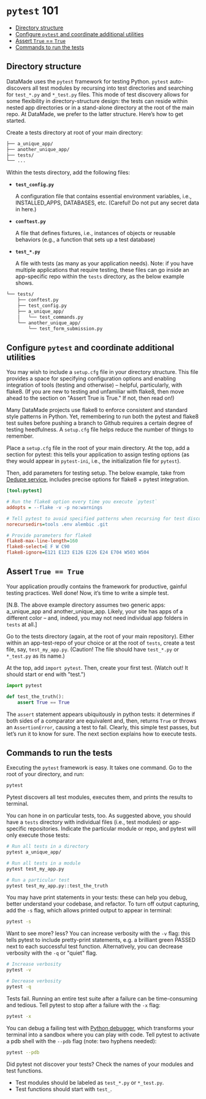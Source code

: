 # `pytest` 101

* [Directory structure](#directory-structure)
* [Configure `pytest` and coordinate additional utilities](#configure-pytest-and-coordinate-additional-utilities)
* [Assert `True` == `True`](#assert-true--true)
* [Commands to run the tests](#commands-to-run-the-tests)

## Directory structure

DataMade uses the `pytest` framework for testing Python. `pytest` auto-discovers all test modules by recursing into test directories and searching for `test_*.py` and `*_test.py` files. This mode of test discovery allows for some flexibility in directory-structure design: the tests can reside within nested app directories or in a stand-alone directory at the root of the main repo. At DataMade, we prefer to the latter structure. Here’s how to get started.

Create a tests directory at root of your main directory:

```bash
├── a_unique_app/
├── another_unique_app/
├── tests/
└── ...
```

Within the tests directory, add the following files:

* **`test_config.py`**

  A configuration file that contains essential environment variables, i.e., INSTALLED_APPS, DATABASES, etc. (Careful! Do not put any secret data in here.)

* **`conftest.py`**

  A file that defines fixtures, i.e., instances of objects or reusable behaviors (e.g., a function that sets up a test database)

* **`test_*.py`**

  A file with tests (as many as your application needs). Note: if you have multiple applications that require testing, these files can go inside an app-specific repo within the `tests` directory, as the below example shows.

```bash
└── tests/
    ├── conftest.py
    ├── test_config.py
    ├── a_unique_app/
    │   └── test_commands.py
    └── another_unique_app/
        └── test_form_submission.py
```

## Configure `pytest` and coordinate additional utilities

You may wish to include a `setup.cfg` file in your directory structure. This file provides a space for specifying configuration options and enabling integration of tools (testing and otherwise) – helpful, particularly, with flake8. (If you are new to testing and unfamiliar with flake8, then move ahead to the section on "Assert True is True." If not, then read on!)

Many DataMade projects use flake8 to enforce consistent and standard style patterns in Python. Yet, remembering to run both the pytest and flake8 test suites before pushing a branch to Github requires a certain degree of testing heedfulness. A `setup.cfg` file helps reduce the number of things to remember.

Place a `setup.cfg` file in the root of your main directory. At the top, add a section for pytest: this tells your application to assign testing options (as they would appear in `pytest-ini`, i.e., the initialization file for `pytest`).

Then, add parameters for testing setup. The below example, take from [Dedupe service](https://github.com/datamade/dedupe-service/blob/master/setup.cfg), includes precise options for flake8 + pytest integration. 

```cfg
[tool:pytest]

# Run the flake8 option every time you execute `pytest`
addopts = --flake -v -p no:warnings

# Tell pytest to avoid specified patterns when recursing for test discovery
norecursedirs=tools .env alembic .git

# Provide parameters for flake8
flake8-max-line-length=160
flake8-select=E F W C90
flake8-ignore=E121 E123 E126 E226 E24 E704 W503 W504
```

## Assert `True == True`

Your application proudly contains the framework for productive, gainful testing practices. Well done! Now, it’s time to write a simple test.

[N.B. The above example directory assumes two generic apps: a_unique_app and another_unique_app. Likely, your site has apps of a different color – and, indeed, you may not need individual app folders in `tests` at all.]

Go to the tests directory (again, at the root of your main repository). Either within an app-test-repo of your choice or at the root of `tests`, create a test file, say, `test_my_app.py`. (Caution! The file should have `test_*.py` or `*_test.py` as its name.)

At the top, add `import pytest`. Then, create your first test. (Watch out! It should start or end with "test.")

```python
import pytest

def test_the_truth():
    assert True == True
```

The `assert` statement appears ubiquitously in python tests: it determines if both sides of a comparator are equivalent and, then, returns `True` or throws an `AssertionError`, causing a test to fail. Clearly, this simple test passes, but let’s run it to know for sure. The next section explains how to execute tests.

## Commands to run the tests

Executing the `pytest` framework is easy. It takes one command. Go to the root of your directory, and run:

```bash
pytest
```

Pytest discovers all test modules, executes them, and prints the results to terminal. 

You can hone in on particular tests, too. As suggested above, you should have a `tests` directory with individual files (i.e., test modules) or app-specific repositories. Indicate the particular module or repo, and pytest will only execute those tests:

```bash
# Run all tests in a directory
pytest a_unique_app/
```

```bash
# Run all tests in a module
pytest test_my_app.py
```

```bash
# Run a particular test
pytest test_my_app.py::test_the_truth
```

You may have print statements in your tests: these can help you debug, better understand your codebase, and refactor. To turn off output capturing, add the `-s` flag, which allows printed output to appear in terminal:

```bash
pytest -s
```

Want to see more? less? You can increase verbosity with the `-v` flag: this tells pytest to include pretty-print statements, e.g. a brilliant green PASSED next to each successful test function. Alternatively, you can decrease verbosity with the `-q` or "quiet" flag.

```bash
# Increase verbosity
pytest -v

# Decrease verbosity
pytest -q
```

Tests fail. Running an entire test suite after a failure can be time-consuming and tedious. Tell pytest to stop after a failure with the `-x` flag:

```bash
pytest -x
```

You can debug a failing test with [Python debugger](https://docs.python.org/3.6/library/pdb.html), which transforms your terminal into a sandbox where you can play with code. Tell pytest to activate a pdb shell with the `--pdb` flag (note: two hyphens needed):

```bash
pytest --pdb
```

Did pytest not discover your tests? Check the names of your modules and test functions.

* Test modules should be labeled as `test_*.py` or `*_test.py`.
* Test functions should start with `test_`.
